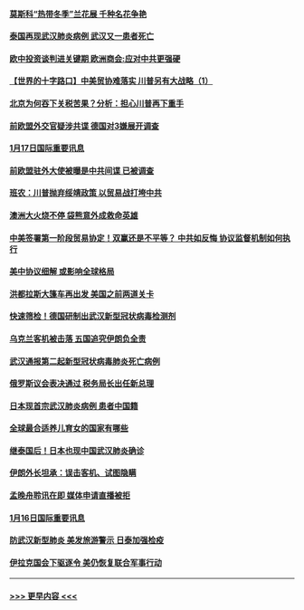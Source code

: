 #### [莫斯科“热带冬季”兰花展 千种名花争艳](../pages/prog202/a102754998.md?t=01180222) 
#### [泰国再现武汉肺炎病例 武汉又一患者死亡](../pages/prog202/a102754990.md?t=01180222) 
#### [欧中投资谈判进关键期 欧洲商会:应对中共更强硬](../pages/prog202/a102754953.md?t=01180222) 
#### [【世界的十字路口】中美贸协难落实 川普另有大战略（1）](../pages/prog202/a102754926.md?t=01180222) 
#### [北京为何吞下关税苦果？分析：担心川普再下重手](../pages/prog202/a102754783.md?t=01180222) 
#### [前欧盟外交官疑涉共谍 德国对3嫌展开调查](../pages/prog202/a102754805.md?t=01180222) 
#### [1月17日国际重要讯息](../pages/prog202/a102754803.md?t=01180222) 
#### [前欧盟驻外大使被曝是中共间谍 已被调查](../pages/prog202/a102754719.md?t=01180222) 
#### [班农：川普抛弃绥靖政策 以贸易战打垮中共](../pages/prog202/a102754679.md?t=01180222) 
#### [澳洲大火烧不停 袋熊意外成救命英雄](../pages/prog202/a102754614.md?t=01180222) 
#### [中美签署第一阶段贸易协定！双赢还是不平等？ 中共如反悔 协议监督机制如何执行](../pages/prog202/a102754464.md?t=01180222) 
#### [美中协议细解 或影响全球格局](../pages/prog202/a102754450.md?t=01180222) 
#### [洪都拉斯大篷车再出发 美国之前两道关卡](../pages/prog202/a102754430.md?t=01180222) 
#### [快速筛检！德国研制出武汉新型冠状病毒检测剂](../pages/prog202/a102754330.md?t=01180222) 
#### [乌克兰客机被击落 五国追究伊朗负全责](../pages/prog202/a102754374.md?t=01180222) 
#### [武汉通报第二起新型冠状病毒肺炎死亡病例](../pages/prog202/a102754298.md?t=01180222) 
#### [俄罗斯议会表决通过 税务局长出任新总理](../pages/prog202/a102754288.md?t=01180222) 
#### [日本现首宗武汉肺炎病例 患者中国籍](../pages/prog202/a102754250.md?t=01180222) 
#### [全球最合适养儿育女的国家有哪些](../pages/prog202/a102754198.md?t=01180222) 
#### [继泰国后！日本也现中国武汉肺炎确诊](../pages/prog202/a102754064.md?t=01180222) 
#### [伊朗外长坦承：误击客机、试图隐瞒](../pages/prog202/a102754062.md?t=01180222) 
#### [孟晚舟聆讯在即 媒体申请直播被拒](../pages/prog202/a102754058.md?t=01180222) 
#### [1月16日国际重要讯息](../pages/prog202/a102754054.md?t=01180222) 
#### [防武汉新型肺炎 美发旅游警示 日泰加强检疫](../pages/prog202/a102753986.md?t=01180222) 
#### [伊拉克国会下驱逐令 美仍恢复联合军事行动](../pages/prog202/a102753975.md?t=01180222) 

----
#### [ >>> 更早内容 <<< ](../indexes/prog202-earlier.md)
